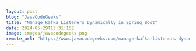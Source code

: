 ```yaml
---
layout: post
blog: "JavaCodeGeeks"
title: "Manage Kafka Listeners Dynamically in Spring Boot"
date: 2024-05-29T13:31:15Z
image: images/javacodegeeks.png
remote_url: "https://www.javacodegeeks.com/manage-kafka-listeners-dynamically-in-spring-boot.html"
---
```

